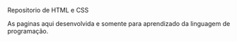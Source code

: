 Repositorio de HTML e CSS 

As paginas aqui desenvolvida e somente para aprendizado da linguagem de  programação.
